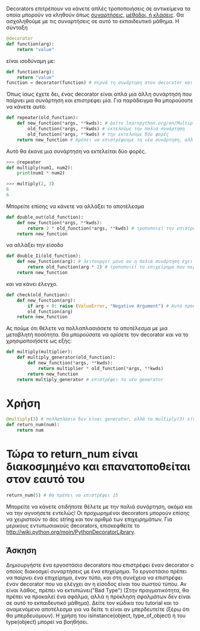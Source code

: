 Decorators επιτρέπουν να κάνετε απλές τροποποιήσεις σε αντικείμενα τα οποία μπορούν να κληθούν όπως [συναρτήσεις](http://www.learnpython.org/en/Functions ""), [μέθοδοι, ή κλάσεις](http://www.learnpython.org/en/Classes%20and%20Objects ""). Θα ασχοληθούμε με τις συναρτήσεις σε αυτό το εκπαιδευτικό μάθημα. Η σύνταξη

```python
@decorator
def function(arg):
    return "value"
```

είναι ισοδύναμη με:

```python
def function(arg):
    return "value"
function = decorator(function) # περνά τη συνάρτηση στον decorator και την επανατοποθετεί στη συνάρτηση
```

Όπως ίσως έχετε δει, ένας decorator είναι απλά μια άλλη συνάρτηση που παίρνει μια συνάρτηση και επιστρέφει μία. Για παράδειγμα θα μπορούσατε να κάνετε αυτό:

```python
def repeater(old_function):
    def new_function(*args, **kwds): # Δείτε learnpython.org/en/Multiple%20Function%20Arguments για το πώς λειτουργεί το *args και το **kwds
        old_function(*args, **kwds) # εκτελούμε την παλιά συνάρτηση
        old_function(*args, **kwds) # την εκτελούμε δύο φορές
    return new_function # πρέπει να επιστρέψουμε τη νέα συνάρτηση, αλλιώς δεν θα επανατοποθετηθεί στην τιμή
```

Αυτό θα έκανε μια συνάρτηση να εκτελείται δύο φορές.

```python
>>> @repeater
def multiply(num1, num2):
    print(num1 * num2)

>>> multiply(2, 3)
6
6
```

Μπορείτε επίσης να κάνετε να αλλάξει το αποτέλεσμα

```python
def double_out(old_function):
    def new_function(*args, **kwds):
        return 2 * old_function(*args, **kwds) # τροποποιεί την επιστρεφόμενη τιμή
    return new_function
```

να αλλάξει την είσοδο

```python
def double_Ii(old_function):
    def new_function(arg): # λειτουργεί μόνο αν η παλιά συνάρτηση έχει ένα επιχείρημα
        return old_function(arg * 2) # τροποποιεί το επιχείρημα που περνάει
    return new_function
```

και να κάνει έλεγχο.

```python
def check(old_function):
    def new_function(arg):
        if arg < 0: raise (ValueError, "Negative Argument") # Αυτό προκαλεί ένα σφάλμα, το οποίο είναι καλύτερο από το να κάνει το λάθος πράγμα
        old_function(arg)
    return new_function
```

Ας πούμε ότι θέλετε να πολλαπλασιάσετε το αποτέλεσμα με μια μεταβλητή ποσότητα. Θα μπορούσατε να ορίσετε τον decorator και να το χρησιμοποιήσετε ως εξής:

```python
def multiply(multiplier):
    def multiply_generator(old_function):
        def new_function(*args, **kwds):
            return multiplier * old_function(*args, **kwds)
        return new_function
    return multiply_generator # επιστρέφει το νέο generator
```

# Χρήση
```python
@multiply(3) # πολλαπλάσιο δεν είναι generator, αλλά το multiply(3) είναι
def return_num(num):
    return num
```
    
# Τώρα το return_num είναι διακοσμημένο και επανατοποθείται στον εαυτό του
```python
return_num(5) # θα πρέπει να επιστρέψει 15
```

Μπορείτε να κάνετε οτιδήποτε θέλετε με την παλιά συνάρτηση, ακόμα και να την αγνοήσετε εντελώς! Οι προχωρημένοι decorators μπορούν επίσης να χειριστούν το doc string και τον αριθμό των επιχειρημάτων.
Για μερικους εντυπωσιακούς decorators, επισκεφθείτε το <http://wiki.python.org/moin/PythonDecoratorLibrary>.

Άσκηση
--------
Δημιουργήστε ένα εργοστάσιο decorators που επιστρέφει έναν decorator ο οποίος διακοσμεί συναρτήσεις με ένα επιχείρημα. Το εργοστάσιο πρέπει να παίρνει ένα επιχείρημα, έναν τύπο, και στη συνέχεια να επιστρέφει έναν decorator που να ελέγχει αν η είσοδος είναι του σωστού τύπου. Αν είναι λάθος, πρέπει να εκτυπώνει("Bad Type") (Στην πραγματικότητα, θα πρέπει να προκαλεί ένα σφάλμα, αλλά η πρόκληση σφαλμάτων δεν είναι σε αυτό το εκπαιδευτικό μάθημα). Δείτε τον κώδικα του tutorial και το αναμενόμενο αποτέλεσμα για να δείτε τι είναι αν μπερδευτείτε (ξέρω ότι θα μπερδευόμουν). Η χρήση του isinstance(object, type_of_object) ή του type(object) μπορεί να βοηθήσει.
